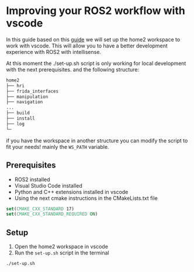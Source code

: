 # Improving your ROS2 workflow with vscode

In this guide based on this [guide](https://github.com/kineticsystem/vscode_ros2) we will set up the home2 workspace to work with vscode. This will allow you to have a better development experience with ROS2 with intellisense.

At this moment the ./set-up.sh script is only working for local development with the next prerequisites. and the following structure:

``` bash
home2
├── hri
├── frida_interfaces
├── manipulation
├── navigation
...
├── build
├── install
├── log
└─
```

if you have the workspace in another structure you can modify the script to fit your needs! mainly the `WS_PATH` variable.
## Prerequisites

- ROS2 installed
- Visual Studio Code installed
- Python and C++ extensions installed in vscode
- Using the next cmake instructions in the CMakeLists.txt file

``` cmake
set(CMAKE_CXX_STANDARD 17)
set(CMAKE_CXX_STANDARD_REQUIRED ON)
```

## Setup

1. Open the home2 workspace in vscode
2. Run the `set-up.sh` script in the terminal

``` bash
./set-up.sh
```

